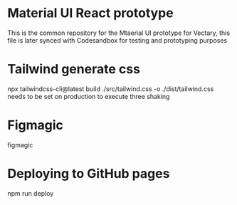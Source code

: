 # Material UI React prototype
This is the common repository for the Mtaerial UI prototype for Vectary, this file is later synced with Codesandbox for testing and prototyping purposes


# Tailwind generate css
npx tailwindcss-cli@latest build ./src/tailwind.css -o ./dist/tailwind.css
needs to be set on production to execute three shaking

# Figmagic 
figmagic

# Deploying to GitHub pages
npm run deploy